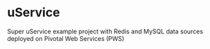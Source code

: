 # uService

Super uService example project with Redis and MySQL data sources deployed on Pivotal Web Services (PWS)
